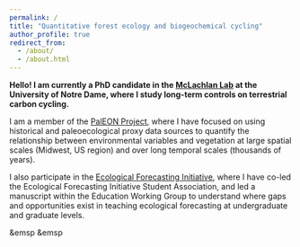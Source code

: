 ```yaml
---
permalink: /
title: "Quantitative forest ecology and biogeochemical cycling"
author_profile: true
redirect_from: 
  - /about/
  - /about.html
---
```


<b>Hello! I am currently a PhD candidate in the  [McLachlan Lab](https://sites.nd.edu/paleolab/) at the University of Notre Dame, where I study long-term controls on terrestrial carbon cycling.</b>

I am a member of the [PalEON Project](http://paleonproject.org), where I have focused on using historical and paleoecological proxy data sources to quantify the relationship between environmental variables and vegetation at large spatial scales (Midwest, US region) and over long temporal scales (thousands of years).

I also participate in the [Ecological Forecasting Initiative](http://paleonproject.org), where I have co-led the Ecological Forecasting Initiative Student Association, and led a manuscript within the Education Working Group to understand where gaps and opportunities exist in teaching ecological forecasting at undergraduate and graduate levels.

[](images/paleon_logo.png) &emsp &emsp [](images/efi_log.png)
